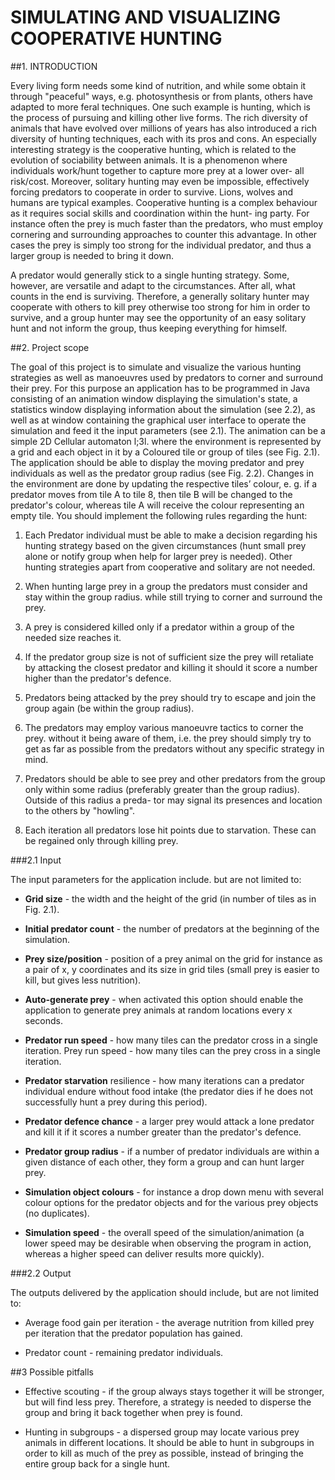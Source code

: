 SIMULATING AND VISUALIZING COOPERATIVE HUNTING
==============================================

##1. INTRODUCTION

Every living form needs some kind of nutrition, and while some obtain it through "peaceful"
ways, e.g. photosynthesis or from plants, others have adapted to more feral techniques. One
such example is hunting, which is the process of pursuing and killing other live forms. The
rich diversity of animals that have evolved over millions of years has also introduced a rich
diversity of hunting techniques, each with its pros and cons. An especially interesting strategy is
the cooperative hunting, which is related to the evolution of sociability between animals. It
is a phenomenon where individuals work/hunt together to capture more prey at a lower over-
all risk/cost. Moreover, solitary hunting may even be impossible, effectively forcing predators
to cooperate in order to survive. Lions, wolves and humans are typical examples. Cooperative
hunting is a complex behaviour as it requires social skills and coordination within the hunt-
ing party. For instance often the prey is much faster than the predators, who must employ
cornering and surrounding approaches to counter this advantage. In other cases the prey is
simply too strong for the individual predator, and thus a larger group is needed to bring it
down.

A predator would generally stick to a single hunting strategy. Some, however, are versatile
and adapt to the circumstances. After all, what counts in the end is surviving. Therefore, a
generally solitary hunter may cooperate with others to kill prey otherwise too strong for him
in order to survive, and a group hunter may see the opportunity of an easy solitary hunt and
not inform the group, thus keeping everything for himself.


##2. Project scope

The goal of this project is to simulate and visualize the various hunting strategies as well as
manoeuvres used by predators to corner and surround their prey. For this purpose an application
has to be programmed in Java consisting of an animation window displaying the simulation's state,
a statistics window displaying information about the simulation (see 2.2),
as well as at window containing the graphical user interface to operate the simulation and
feed it the input parameters (see 2.1). The animation can be a simple 2D Cellular automaton
l;3l. where the environment is represented by a grid and each object in it by a Coloured tile or
group of tiles (see Fig. 2.1). The application should be able to display the moving predator
and prey individuals as well as the predator group radius (see Fig. 2.2). Changes in the
environment are done by updating the respective tiles’ colour, e. g. if a predator moves from tile
A to tile 8, then tile B will be changed to the predator's colour, whereas tile A will receive the
colour representing an empty tile. You should implement the following rules regarding the hunt:

1. Each Predator individual must be able to make a decision regarding his hunting strategy
based on the given circumstances (hunt small prey alone or notify group when help
for larger prey is needed). Other hunting strategies apart from cooperative and solitary
are not needed.

2. When hunting large prey in a group the predators must consider and stay within the
group radius. while still trying to corner and surround the prey.

3. A prey is considered killed only if a predator within a group of the needed size reaches it.

4. If the predator group size is not of sufficient size the prey will retaliate by attacking
the closest predator and killing it should it score a number higher than the predator's defence.

5. Predators being attacked by the prey should try to escape and join the group again (be
within the group radius).

6. The predators may employ various manoeuvre tactics to corner the prey. without it
being aware of them, i.e. the prey should simply try to get as far as possible from the
predators without any specific strategy in mind.

7. Predators should be able to see prey and other predators from the group only within
some radius (preferably greater than the group radius). Outside of this radius a preda-
tor may signal its presences and location to the others by "howling".

8. Each iteration all predators lose hit points due to starvation. These can be regained
only through killing prey.

###2.1 Input

The input parameters for the application include. but are not limited to:

- **Grid size** - the width and the height of the grid (in number of tiles as in Fig. 2.1).

- **Initial predator count** - the number of predators at the beginning of the simulation.

- **Prey size/position** - position of a prey animal on the grid for instance as a pair of x, y
coordinates and its size in grid tiles (small prey is easier to kill, but gives less nutrition).

- **Auto-generate prey** - when activated this option should enable the application to generate
prey animals at random locations every x seconds.

- **Predator run speed** - how many tiles can the predator cross in a single iteration.
Prey run speed - how many tiles can the prey cross in a single iteration.

- **Predator starvation** resilience - how many iterations can a predator individual endure
without food intake (the predator dies if he does not successfully hunt a prey during
this period).

- **Predator defence chance** - a larger prey would attack a lone predator and kill it if it
scores a number greater than the predator's defence.

- **Predator group radius** - if a number of predator individuals are within a given distance
of each other, they form a group and can hunt larger prey.

- **Simulation object colours** - for instance a drop down menu with several colour options
for the predator objects and for the various prey objects (no duplicates).

- **Simulation speed** - the overall speed of the simulation/animation (a lower speed may
be desirable when observing the program in action, whereas a higher speed can deliver
results more quickly).

###2.2 Output

The outputs delivered by the application should include, but are not limited to:

- Average food gain per iteration - the average nutrition from killed prey per iteration
that the predator population has gained.

- Predator count - remaining predator individuals.

##3 Possible pitfalls

- Effective scouting - if the group always stays together it will be stronger, but will find
less prey. Therefore, a strategy is needed to disperse the group and bring it back together
when prey is found.

- Hunting in subgroups - a dispersed group may locate various prey animals in different
locations. lt should be able to hunt in subgroups in order to kill as much of the prey as
possible, instead of bringing the entire group back for a single hunt.